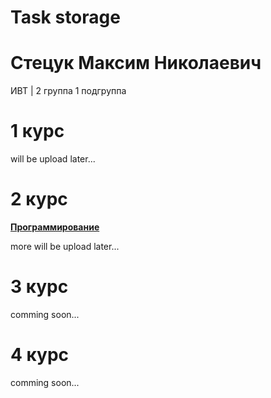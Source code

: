 # Task storage

# Стецук Максим Николаевич

ИВТ | 2 группа 1 подгруппа

# 1 курс

will be upload later...

# 2 курс

[__Программирование__](https://github.com/XtulenchikX/TaskStorage/tree/main/2%20%D0%BA%D1%83%D1%80%D1%81/%D0%9F%D1%80%D0%BE%D0%B3%D1%80%D0%B0%D0%BC%D0%BC%D0%B8%D1%80%D0%BE%D0%B2%D0%B0%D0%BD%D0%B8%D0%B5)

more will be upload later...

# 3 курс

comming soon...

# 4 курс

comming soon...
